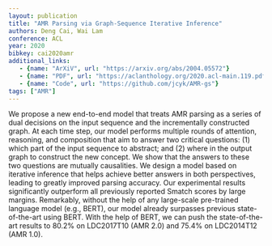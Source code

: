 ```yaml
---
layout: publication
title: "AMR Parsing via Graph-Sequence Iterative Inference"
authors: Deng Cai, Wai Lam
conference: ACL
year: 2020
bibkey: cai2020amr
additional_links:
   - {name: "ArXiV", url: "https://arxiv.org/abs/2004.05572"}
   - {name: "PDF", url: "https://aclanthology.org/2020.acl-main.119.pdf"}
   - {name: "Code", url: "https://github.com/jcyk/AMR-gs"}
tags: ["AMR"]
---
```

We propose a new end-to-end model that treats AMR parsing as a series of dual decisions on the input sequence and the incrementally constructed graph. At each time step, our model performs multiple rounds of attention, reasoning, and composition that aim to answer two critical questions: (1) which part of the input sequence to abstract; and (2) where in the output graph to construct the new concept. We show that the answers to these two questions are mutually causalities. We design a model based on iterative inference that helps achieve better answers in both perspectives, leading to greatly improved parsing accuracy. Our experimental results significantly outperform all previously reported Smatch scores by large margins. Remarkably, without the help of any large-scale pre-trained language model (e.g., BERT), our model already surpasses previous state-of-the-art using BERT. With the help of BERT, we can push the state-of-the-art results to 80.2% on LDC2017T10 (AMR 2.0) and 75.4% on LDC2014T12 (AMR 1.0).
